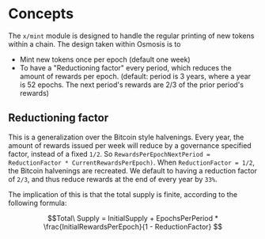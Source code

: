 <!--
order: 0
-->

# Concepts

The `x/mint` module is designed to handle the regular printing of new tokens within a chain.
The design taken within Osmosis is to

- Mint new tokens once per epoch (default one week)
- To have a "Reductioning factor" every period, which reduces the amount of rewards per epoch.
    (default: period is 3 years, where a year is 52 epochs. The next period's rewards are 2/3 of the prior period's rewards)

## Reductioning factor

This is a generalization over the Bitcoin style halvenings.
Every year, the amount of rewards issued per week will reduce by a governance specified factor, instead of a fixed `1/2`.
So `RewardsPerEpochNextPeriod = ReductionFactor * CurrentRewardsPerEpoch)`.
When `ReductionFactor = 1/2`, the Bitcoin halvenings are recreated.
We default to having a reduction factor of `2/3`, and thus reduce rewards at the end of every year by `33%`.

The implication of this is that the total supply is finite, according to the following formula:

$$Total\ Supply = InitialSupply + EpochsPerPeriod * \frac{InitialRewardsPerEpoch}{1 - ReductionFactor} $$
